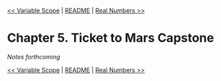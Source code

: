 [&lt;&lt; Variable Scope](ch04-variable-scope.md) | [README](README.md) | [Real Numbers &gt;&gt;](ch06-real-numbers.md)

# Chapter 5. Ticket to Mars Capstone

*Notes forthcoming*

[&lt;&lt; Variable Scope](ch04-variable-scope.md) | [README](README.md) | [Real Numbers &gt;&gt;](ch06-real-numbers.md)